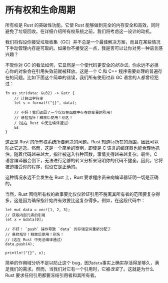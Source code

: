 # 所有权和生命周期

所有权是 Rust 的突破性功能。它使 Rust 能够做到完全的内存安全和高效，同时避免了垃圾回收。在详细介绍所有权系统之前，我们将考虑这一设计的动机。

我们将假设你接受垃圾收集（GC）并不总是一个最佳解决方案，而且在某些情况下手动管理内存是可取的。如果你不接受这一点，我是否可以让你对另一种语言感兴趣？

不管你对 GC 的看法如何，它显然是一个使代码更安全的*好办法*，你永远不必担心你的对象会在引用失效前就被释放。这是一个 C 和 C++ 程序需要处理的普遍存在的问题。比如下面这个简单的错误，我们所有使用过非 GC 语言的人都曾经犯过：

```rust,compile_fail
fn as_str(data: &u32) -> &str {
    // 计算出字符串
    let s = format!("{}", data);

    // 不好！我们返回了一个仅仅在函数中存在的变量的引用!
    // 悬挂指针！释放后使用！别名！
    /（这在 Rust 中无法编译通过）
    &s
}
```

这正是 Rust 的所有权系统所要解决的问题。Rust 知道`&s`所在的范围，因此可以防止它逃逸。然而，这是一个简单的案例，即使是 C 语言的编译器也能合理地抓住。随着代码越来越大，指针被送入各种函数，事情变得越来越复杂。最终，C 语言编译器会倒下，无法进行足够的转义分析来证明你的代码不健全。因此，它将被迫接受你的程序，假设它是正确的。

这种情况永远不会发生在 Rust 上，Rust 要求程序员来向编译器证明一切是正确的。

当然，Rust 围绕所有权的故事要比仅仅验证引用不脱离其所有者的范围要复杂得多，这是因为确保指针始终有效要比这复杂得多。例如，在这段代码中：

```rust,compile_fail
let mut data = vec![1, 2, 3];
// 获取内部元素的引用
let x = &data[0];

// 不好！ `push` 操作导致 `data` 的存储空间重新分配了
// 悬挂指针！释放后使用！别名！
//（这在 Rust 中无法编译通过）
data.push(4);

println!("{}", x);
```

简单的作用域分析不足以防止这个 bug，因为`data`事实上确实存活得足够久，满足我们的需求。然而，当我们对它有一个引用时，它被*改变*了。这就是为什么 Rust 要求任何引用都要冻结引用者和其所有者。
